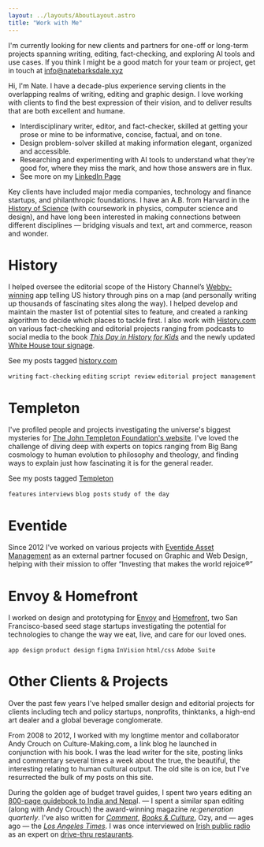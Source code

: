 ```yaml
---
layout: ../layouts/AboutLayout.astro
title: "Work with Me"
---
```


I'm currently looking for new clients and partners for one-off or long-term projects spanning writing, editing, fact-checking, and exploring AI tools and use cases. If you think I might be a good match for your team or project, get in touch at [info@natebarksdale.xyz](mailto:info@natebarksdale.xyz)

Hi, I'm Nate. I have a decade-plus experience serving clients in the overlapping realms of writing, editing and graphic design. I love working with clients to find the best expression of their vision, and to deliver results that are both excellent and humane.

- Interdisciplinary writer, editor, and fact-checker, skilled at getting your prose or mine to be informative, concise, factual, and on tone.
- Design problem-solver skilled at making information elegant, organized and accessible.
- Researching and experimenting with AI tools to understand what they're good for, where they miss the mark, and how those answers are in flux.
- See more on my [LinkedIn Page](https://www.linkedin.com/in/nate-barksdale-57674a31/)

Key clients have included major media companies, technology and finance startups, and philanthropic foundations. I have an A.B. from Harvard in the [History of Science](https://histsci.fas.harvard.edu/) (with coursework in physics, computer science and design), and have long been interested in making connections between different disciplines — bridging visuals and text, art and commerce, reason and wonder.

# History

I helped oversee the editorial scope of the History Channel’s [Webby-winning](https://winners.webbyawards.com/2015/apps-dapps-and-software/handheld-devices/travel-handheld-devices/159568/history-here) app telling US history through pins on a map (and personally writing up thousands of fascinating sites along the way). I helped develop and maintain the master list of potential sites to feature, and created a ranking algorithm to decide which places to tackle first. I also work with [History.com](https://www.history.com/) on various fact-checking and editorial projects ranging from podcasts to social media to the book [_This Day in History for Kids_](https://www.publishersweekly.com/pw/by-topic/childrens/childrens-book-news/article/94885-hearst-home-kids-releases-the-history-channel-s-debut-children-s-book.html) and the newly updated [White House tour signage](https://bidenwhitehouse.archives.gov/briefing-room/statements-releases/2024/10/21/first-lady-jill-biden-unveils-enhanced-and-expanded-white-house-tour/).

See my posts tagged [history.com](/tags/historycom/)

`writing` `fact-checking` `editing` `script review` `editorial project management`

# Templeton

I've profiled people and projects investigating the universe's biggest mysteries for [The John Templeton Foundation's website](https://www.templeton.org/about-our-authors). I've loved the challenge of diving deep with experts on topics ranging from Big Bang cosmology to human evolution to philosophy and theology, and finding ways to explain just how fascinating it is for the general reader.

See my posts tagged [Templeton](/tags/templeton/)

`features` `interviews` `blog posts` `study of the day`

# Eventide

Since 2012 I've worked on various projects with [Eventide Asset Management](https://www.eventideinvestments.com/) as an external partner focused on Graphic and Web Design, helping with their mission to offer “Investing that makes the world rejoice®”

# Envoy & Homefront

I worked on design and prototyping for [Envoy](https://www.crunchbase.com/organization/envoy-4) and [Homefront](https://www.crunchbase.com/organization/homefront-c3b1), two San Francisco-based seed stage startups investigating the potential for technologies to change the way we eat, live, and care for our loved ones.

`app design` `product design` `figma` `InVision` `html/css` `Adobe Suite`

# Other Clients & Projects

Over the past few years I've helped smaller design and editorial projects for clients including tech and policy startups, nonprofits, thinktanks, a high-end art dealer and a global beverage conglomerate.

From 2008 to 2012, I worked with my longtime mentor and collaborator Andy Crouch on Culture-Making.com, a link blog he launched in conjunction with his book. I was the lead writer for the site, posting links and commentary several times a week about the true, the beautiful, the interesting relating to human cultural output. The old site is on ice, but I've resurrected the bulk of my posts on this site.

During the golden age of budget travel guides, I spent two years editing an [800-page guidebook to India and Nepa](https://archive.org/details/letsgoindianepal0000bark)l. — I spent a similar span editing (along with Andy Crouch) the award-winning magazine _re:generation quarterly_. I've also written for _[Comment](https://comment.org/contributors/nate-barksdale/)_, _[Books & Culture](https://www.booksandculture.com/articles/2013/sepoct/cell-phone-gospel.html)_, Ozy, and — ages ago — the _[Los Angeles Times](https://www.latimes.com/archives/la-xpm-1992-02-27-vw-4397-story.html)_. I was once interviewed on [Irish public radio](https://www.rte.ie/) as an expert on [drive-thru restaurants](https://www.history.com/news/drive-thru-dining-history-in-n-out-burger).
